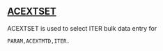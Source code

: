 ## [ACEXTSET](https://nexus.hexagon.com/documentationcenter/bundle/MSC_Nastran_2022.4/page/Nastran_Combined_Book/qrg/parameters/TOC.ACEXTSET.xhtml)

ACEXTSET is used to select ITER bulk data entry for 

```nastran
PARAM,ACEXTMTD,ITER.
```

